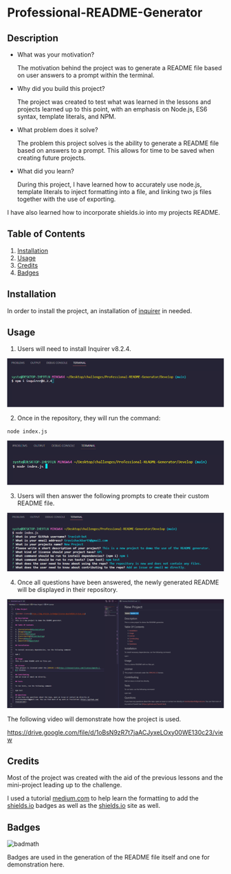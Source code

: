# Professional-README-Generator

## Description

- What was your motivation?

  The motivation behind the project was to generate a README file based on user answers to a prompt within the terminal.

- Why did you build this project?

  The project was created to test what was learned in the lessons and projects learned up to this point, with an emphasis on Node.js, ES6 syntax, template literals, and NPM.

- What problem does it solve?

  The problem this project solves is the ability to generate a README file based on answers to a prompt. This allows for time to be saved when creating future projects.

- What did you learn?

  During this project, I have learned how to accurately use node.js, template literals to inject formatting into a file, and linking two js files together with the use of exporting.

I have also learned how to incorporate shields.io into my projects README.

## Table of Contents 

1. [Installation](#installation)
2. [Usage](#usage)
3. [Credits](#credits)
4. [Badges](#badges)

## Installation

In order to install the project, an installation of [inquirer](https://www.npmjs.com/package/inquirer) in needed.

## Usage

1. Users will need to install Inquirer v8.2.4.

![inquirer command](./assets/images/README2.png)

2. Once in the repository, they will run the command:

```
node index.js
```

![node command](./assets/images/README3.png)

3. Users will then answer the following prompts to create their custom README file.

![answered questions](./assets/images/README1.png)

4. Once all questions have been answered, the newly generated README will be displayed in their repository.

![generated README file](./assets/images/README4.png)

The following video will demonstrate how the project is used.

https://drive.google.com/file/d/1oBsN9zR7t7jaACJyxeLOxy00WE130c23/view

## Credits

Most of the project was created with the aid of the previous lessons and the mini-project leading up to the challenge.

I used a tutorial [medium.com](https://javascript.plainenglish.io/how-to-make-custom-language-badges-for-your-profile-using-shields-io-d2aeaf016b6b) to help learn the formatting to add the [shields.io](https://shields.io/) badges as well as the [shields.io](https://shields.io/) site as well.

## Badges

![badmath](https://img.shields.io/github/languages/top/lernantino/badmath)

Badges are used in the generation of the README file itself and one for demonstration here.
